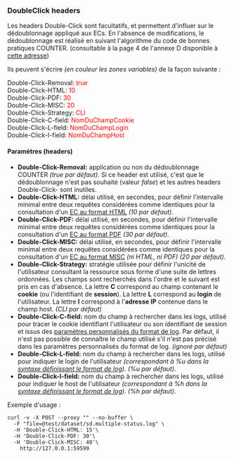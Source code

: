 ### DoubleClick headers ###

Les headers Double-Click sont facultatifs, et permettent d'influer sur le dédoublonnage appliqué aux ECs. En l'absence de modifications, le dédoublonnage est réalisé en suivant l'algorithme du code de bonnes pratiques COUNTER. (consultable à la page 4 de l'annexe D disponible à [cette adresse](http://couperin.org/images/stories/documents/Statistiques/COUNTER/V4_FR/appd_fr.pdf))  

Ils peuvent s'écrire *(en couleur les zones variables)* de la façon suivante :

Double-Click-Removal: <span style="color: red">true</span>  
Double-Click-HTML: <span style="color: red">10</span>  
Double-Click-PDF: <span style="color: red">30</span>  
Double-Click-MISC: <span style="color: red">20</span>  
Double-Click-Strategy: <span style="color: red">CLI</span>  
Double-Click-C-field: <span style="color: red">NomDuChampCookie</span>  
Double-Click-L-field: <span style="color: red">NomDuChampLogin</span>  
Double-Click-I-field: <span style="color: red">NomDuChampHost</span>  


#### Paramètres (headers) ####

-   **Double-Click-Removal:** application ou non du dédoublonnage COUNTER *(true par défaut)*. Si ce header est utilisé, c'est que le dédoublonnage n'est pas souhaité (valeur *false*) et les autres headers Double-Click- sont inutiles.
-   **Double-Click-HTML:** délai utilisé, en secondes, pour définir l'intervalle minimal entre deux requêtes considérées comme identiques pour la consultation d'un [EC au format HTML](./ec-attributes.html#formats-de-ressources) *(10 par défaut)*.
-   **Double-Click-PDF:** délai utilisé, en secondes, pour définir l'intervalle minimal entre deux requêtes considérées comme identiques pour la consultation d'un [EC au format PDF](./ec-attributes.html#formats-de-ressources) *(30 par défaut)*.
-   **Double-Click-MISC:** délai utilisé, en secondes, pour définir l'intervalle minimal entre deux requêtes considérées comme identiques pour la consultation d'un [EC au format MISC](./ec-attributes.html#formats-de-ressources) *(ni HTML, ni PDF)* *(20 par défaut)*.
-   **Double-Click-Strategy:** stratégie utilisée pour définir l'unicité de l'utilisateur consultant la ressource sous forme d'une suite de lettres ordonnées. Les champs sont recherchés dans l'ordre et le suivant est pris en cas d'absence. La lettre **C** correspond au champ contenant le **cookie** (ou l'identifiant de **session**). La lettre **L** correspond au **login** de l'utilisateur. La lettre **I** correspond à l'**adresse IP** contenue dans le champ host. *(CLI par défaut)*
-   **Double-Click-C-field:** nom du champ à rechercher dans les logs, utilisé pour tracer le cookie identifiant l'utilisateur ou son identifiant de session et issus des [paramètres personnalisés du format de log](./formats.html#paramtres-personnaliss). Par défaut, il n'est pas possible de connaître le champ utilisé s'il n'est pas précisé dans les paramètres personnalisés du format de log. *(ignoré par défaut)*
-   **Double-Click-L-field:** nom du champ à rechercher dans les logs, utilisé pour indiquer le login de l'utilisateur *(correspondant à %u dans la [syntaxe définissant le format de log](./formats.html))*. *(%u par défaut)*.
-   **Double-Click-I-field:** nom du champ à rechercher dans les logs, utilisé pour indiquer le host de l'utilisateur *(correspondant à %h dans la [syntaxe définissant le format de log](./formats.html))*. *(%h par défaut)*.


Exemple d'usage :
```shell
curl -v -X POST --proxy "" --no-buffer \
  -F "file=@test/dataset/sd.multiple-status.log" \
  -H 'Double-Click-HTML: 15'\
  -H 'Double-Click-PDF: 30'\
  -H 'Double-Click-MISC: 40'\
 	http://127.0.0.1:59599

```
